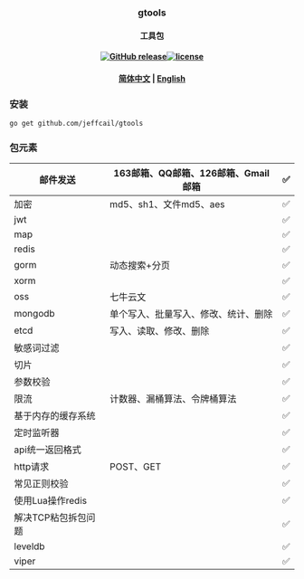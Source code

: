 ### <p align="center">gtools</p>
#### <p align="center">工具包</p>
#### <p align="center"><a href="https://github.com/jeffcail/gtools/releases"><img src="https://img.shields.io/github/release/gtools/releases.svg" alt="GitHub release"></a><a href="https://github.com/jeffcail/gtools/blob/master/LICENSE"><img src="https://img.shields.io/github/license/mashape/apistatus.svg" alt="license"></a><p>
#### <p align="center"><a href="./README.md" target="_blank">简体中文</a> | <a href="./README_en.md" target="_blank">English</a> </p>


### 安装
```shell
go get github.com/jeffcail/gtools
```

### 包元素
| 邮件发送         | 163邮箱、QQ邮箱、126邮箱、Gmail邮箱 | ✅ |
|--------------|--------------------------|--|
| 加密           | md5、sh1、文件md5、aes        | ✅ |
| jwt          |                          | ✅ |
| map          |                          | ✅ |
| redis        |                          | ✅ |
| gorm         | 动态搜索+分页                  | ✅ |
| xorm         |                          | ✅ |
| oss          | 七牛云文                     | ✅ |
| mongodb      | 单个写入、批量写入、修改、统计、删除       | ✅ |
| etcd         | 写入、读取、修改、删除              | ✅ |
| 敏感词过滤        |                          | ✅ |
| 切片           |                          | ✅ |
| 参数校验         |                          | ✅ |
| 限流           | 计数器、漏桶算法、令牌桶算法           | ✅ |
| 基于内存的缓存系统    |                          | ✅ |
| 定时监听器        |                          | ✅ |
| api统一返回格式    |                          | ✅ |
| http请求       | POST、GET                 |✅ |
| 常见正则校验       |                          |✅ |
| 使用Lua操作redis |                          |✅ |
| 解决TCP粘包拆包问题  |                          |✅ |
| leveldb      |                          |✅ |
| viper        |                          |✅ |

